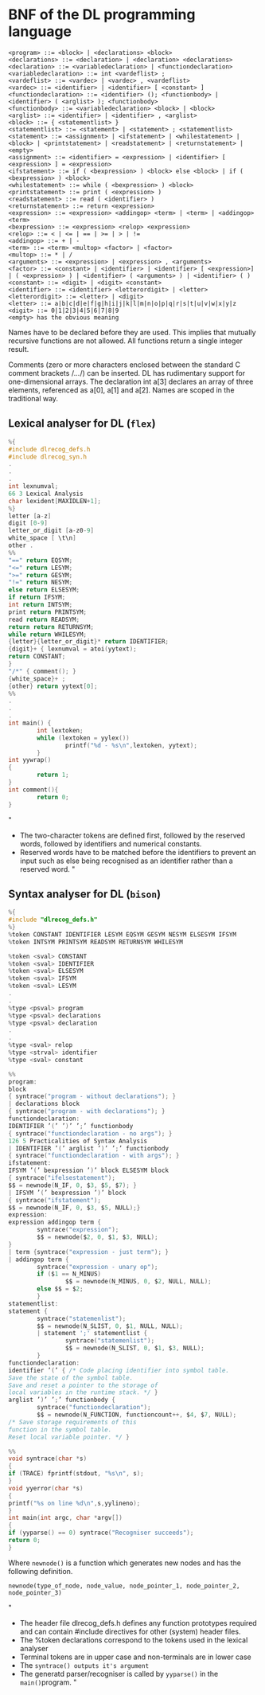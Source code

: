 # BNF of the DL programming language

```
<program> ::= <block> | <declarations> <block>
<declarations> ::= <declaration> | <declaration> <declarations>
<declaration> ::= <variabledeclaration> | <functiondeclaration>
<variabledeclaration> ::= int <vardeflist> ;
<vardeflist> ::= <vardec> | <vardec> , <vardeflist>
<vardec> ::= <identifier> | <identifier> [ <constant> ]
<functiondeclaration> ::= <identifier> (); <functionbody> | <identifier> ( <arglist> ); <functionbody>
<functionbody> ::= <variabledeclaration> <block> | <block>
<arglist> ::= <identifier> | <identifier> , <arglist>
<block> ::= { <statementlist> }
<statementlist> ::= <statement> | <statement> ; <statementlist>
<statement> ::= <assignment> | <ifstatement> | <whilestatement> | <block> | <printstatement> | <readstatement> | <returnstatement> | <empty>
<assignment> ::= <identifier> = <expression> | <identifier> [ <expression> ] = <expression>
<ifstatement> ::= if ( <bexpression> ) <block> else <block> | if ( <bexpression> ) <block>
<whilestatement> ::= while ( <bexpression> ) <block>
<printstatement> ::= print ( <expression> )
<readstatement> ::= read ( <identifier> )
<returnstatement> ::= return <expression>
<expression> ::= <expression> <addingop> <term> | <term> | <addingop> <term>
<bexpression> ::= <expression> <relop> <expression>
<relop> ::= < | <= | == | >= | > | !=
<addingop> ::= + | -
<term> ::= <term> <multop> <factor> | <factor>
<multop> ::= * | /
<arguments> ::= <expression> | <expression> , <arguments>
<factor> ::= <constant> | <identifier> | <identifier> [ <expression>] | ( <expression> ) | <identifier> ( <arguments> ) | <identifier> ( )
<constant> ::= <digit> | <digit> <constant>
<identifier> ::= <identifier> <letterordigit> | <letter>
<letterordigit> ::= <letter> | <digit>
<letter> ::= a|b|c|d|e|f|g|h|i|j|k|l|m|n|o|p|q|r|s|t|u|v|w|x|y|z
<digit> ::= 0|1|2|3|4|5|6|7|8|9
<empty> has the obvious meaning
```

Names have to be declared before they are used. This implies that mutually recursive functions are not allowed. All functions return a single integer result.

Comments (zero or more characters enclosed between the standard C comment brackets /*...*/) can be inserted. DL has rudimentary support for one-dimensional arrays. The declaration int a[3] declares an array of three elements, referenced as a[0], a[1] and a[2]. Names are scoped in the traditional way.


## Lexical analyser for DL (`flex`)

```C
%{
#include dlrecog_defs.h
#include dlrecog_syn.h
.
.
.
int lexnumval;
66 3 Lexical Analysis
char lexident[MAXIDLEN+1];
%}
letter [a-z]
digit [0-9]
letter_or_digit [a-z0-9]
white_space [ \t\n]
other .
%%
"==" return EQSYM;
"<=" return LESYM;
">=" return GESYM;
"!=" return NESYM;
else return ELSESYM;
if return IFSYM;
int return INTSYM;
print return PRINTSYM;
read return READSYM;
return return RETURNSYM;
while return WHILESYM;
{letter}{letter_or_digit}* return IDENTIFIER;
{digit}+ { lexnumval = atoi(yytext);
return CONSTANT;
}
"/*" { comment(); }
{white_space}+ ;
{other} return yytext[0];
%%
.
.
.
int main() {
		int lextoken;
		while (lextoken = yylex())
				printf("%d - %s\n",lextoken, yytext);
		}
int yywrap()
{
		return 1;
}
int comment(){
		return 0;
}
```

"
- The two-character tokens are defined first, followed by the reserved words, followed by identifiers and numerical constants.
- Reserved words have to be matched before the identifiers to prevent an input such as else being recognised as an identifier rather than a reserved word.
"

## Syntax analyser for DL (`bison`)

```C
%{
#include "dlrecog_defs.h"
%}
%token CONSTANT IDENTIFIER LESYM EQSYM GESYM NESYM ELSESYM IFSYM
%token INTSYM PRINTSYM READSYM RETURNSYM WHILESYM

%token <sval> CONSTANT
%token <sval> IDENTIFIER
%token <sval> ELSESYM
%token <sval> IFSYM
%token <sval> LESYM
.
.
%type <psval> program
%type <psval> declarations
%type <psval> declaration
.
.
%type <sval> relop
%type <strval> identifier
%type <sval> constant

%%
program:
block
{ syntrace("program - without declarations"); }
| declarations block
{ syntrace("program - with declarations"); }
functiondeclaration:
IDENTIFIER ’(’ ’)’ ’;’ functionbody
{ syntrace("functiondeclaration - no args"); } 
126 5 Practicalities of Syntax Analysis
| IDENTIFIER ’(’ arglist ’)’ ’;’ functionbody
{ syntrace("functiondeclaration - with args"); }
ifstatement:
IFSYM ’(’ bexpression ’)’ block ELSESYM block
{ syntrace("ifelsestatement"); 
$$ = newnode(N_IF, 0, $3, $5, $7); }
| IFSYM ’(’ bexpression ’)’ block
{ syntrace("ifstatement");
$$ = newnode(N_IF, 0, $3, $5, NULL);}
expression:
expression addingop term {
		syntrace("expression");
		$$ = newnode($2, 0, $1, $3, NULL);
}
| term {syntrace("expression - just term"); }
| addingop term {
		syntrace("expression - unary op");
		if ($1 == N_MINUS)
				$$ = newnode(N_MINUS, 0, $2, NULL, NULL);
		else $$ = $2;
		}
statementlist:
statement {
		syntrace("statemenlist");
		$$ = newnode(N_SLIST, 0, $1, NULL, NULL);
		| statement ';' statementlist {
				syntrace("statemenlist");
				$$ = newnode(N_SLIST, 0, $1, $3, NULL);
		}
functiondeclaration:
identifier ’(’ { /* Code placing identifier into symbol table.
Save the state of the symbol table.
Save and reset a pointer to the storage of
local variables in the runtime stack. */ }
arglist ’)’ ’;’ functionbody {
		syntrace("functiondeclaration");
		$$ = newnode(N_FUNCTION, functioncount++, $4, $7, NULL);
/* Save storage requirements of this
function in the symbol table.
Reset local variable pointer. */ }

%%
void syntrace(char *s)
{
if (TRACE) fprintf(stdout, "%s\n", s);
}
void yyerror(char *s)
{
printf("%s on line %d\n",s,yylineno);
}
int main(int argc, char *argv[])
{
if (yyparse() == 0) syntrace("Recogniser succeeds");
return 0;
}
```

Where `newnode()` is a function which generates new nodes and has the following definition.

`newnode(type_of_node, node_value, node_pointer_1, node_pointer_2, node_pointer_3)`

"
- The header file dlrecog_defs.h defines any function prototypes required and can contain #include directives for other (system) header files.
- The %token declarations correspond to the tokens used in the lexical analyser
- Terminal tokens are in upper case and non-terminals are in lower case
- The `syntrace() outputs it's argument`
- The generatd parser/recogniser is called by `yyparse()` in the `main()`program.
"
